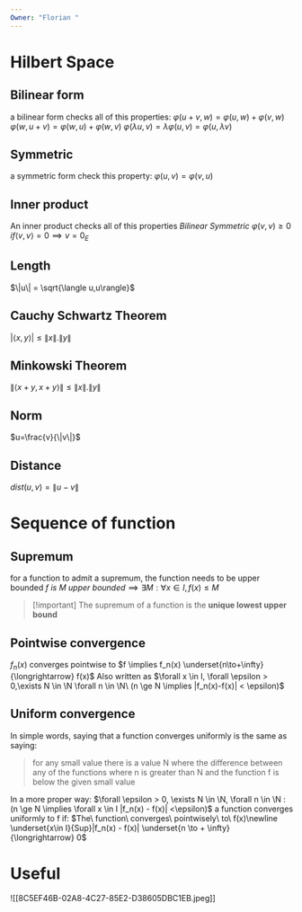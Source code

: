 ```yaml
---
Owner: "Florian "
---
```


# Hilbert Space
## Bilinear form
a bilinear form checks all of this properties:
$\varphi(u+v,w) = \varphi(u,w)+\varphi(v,w)$
$\varphi(w,u+v) = \varphi(w, u) +\varphi(w,v)$
$\varphi(\lambda u,v) = \lambda\varphi(u,v)=\varphi(u, \lambda v)$
## Symmetric
a symmetric form check this property:
$\varphi(u,v) = \varphi(v,u)$
## Inner product
An inner product checks all of this properties
$Bilinear$
$Symmetric$
$\varphi(v,v) \geq0$
$if \langle v,v \rangle =0 \implies v = 0_E$
## Length
$\|u\| = \sqrt{\langle u,u\rangle}$
## Cauchy Schwartz Theorem
$|\langle x,y\rangle | \leq \|x\|.\|y\|$
## Minkowski Theorem
$\|\langle x+y,x+y\rangle \| \leq \|x\|.\|y\|$
## Norm
$u=\frac{v}{\|v\|}$
## Distance
$dist(u,v) = \|u-v\|$
# Sequence of function
## Supremum
for a function to admit a supremum, the function needs to be upper bounded
$f\ is\ M\ upper\ bounded \implies \exists M : \forall x \in I, f(x) \leq M$

> [!important] The supremum of a function is the **unique lowest upper bound**

## Pointwise convergence
$f_n(x)$ converges pointwise to $f \implies f_n(x) \underset{n\to+\infty}{\longrightarrow} f(x)$
Also written as $\forall x \in I, \forall \epsilon > 0,\exists N \in \N \forall n \in \N\ (n \ge N \implies |f_n(x)-f(x)| < \epsilon)$

## Uniform convergence
In simple words, saying that a function converges uniformly is the same as saying:

> for any small value there is a value N where the difference between any of the functions where n is greater than N and the function f is below the given small value

In a more proper way:
$\forall \epsilon > 0, \exists N \in \N, \forall n \in \N : (n \ge N \implies \forall x \in I |f_n(x) - f(x)| <\epsilon)$
a function converges uniformly to f if:
$The\ function\ converges\ pointwisely\ to\ f(x)\newline \underset{x\in I}{Sup}|f_n(x) - f(x)| \underset{n \to + \infty}{\longrightarrow} 0$
  
# Useful
  
![[8C5EF46B-02A8-4C27-85E2-D38605DBC1EB.jpeg]]

